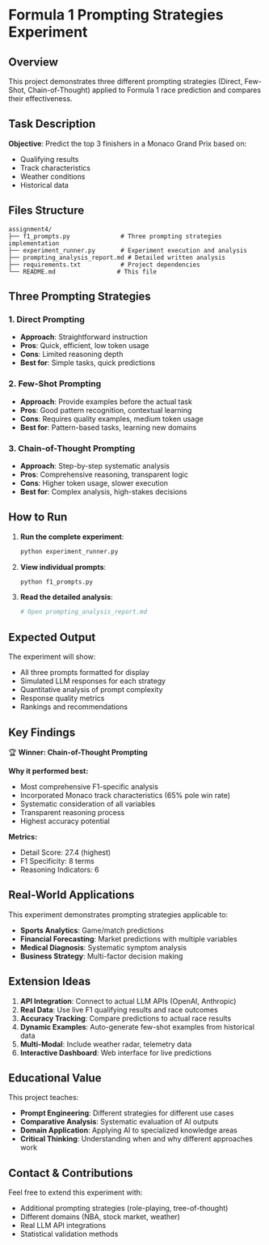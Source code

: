 # Formula 1 Prompting Strategies Experiment

## Overview
This project demonstrates three different prompting strategies (Direct, Few-Shot, Chain-of-Thought) applied to Formula 1 race prediction and compares their effectiveness.

## Task Description
**Objective**: Predict the top 3 finishers in a Monaco Grand Prix based on:
- Qualifying results
- Track characteristics  
- Weather conditions
- Historical data

## Files Structure
```
assignment4/
├── f1_prompts.py              # Three prompting strategies implementation
├── experiment_runner.py       # Experiment execution and analysis
├── prompting_analysis_report.md # Detailed written analysis
├── requirements.txt           # Project dependencies
└── README.md                 # This file
```

## Three Prompting Strategies

### 1. Direct Prompting
- **Approach**: Straightforward instruction
- **Pros**: Quick, efficient, low token usage
- **Cons**: Limited reasoning depth
- **Best for**: Simple tasks, quick predictions

### 2. Few-Shot Prompting  
- **Approach**: Provide examples before the actual task
- **Pros**: Good pattern recognition, contextual learning
- **Cons**: Requires quality examples, medium token usage
- **Best for**: Pattern-based tasks, learning new domains

### 3. Chain-of-Thought Prompting
- **Approach**: Step-by-step systematic analysis
- **Pros**: Comprehensive reasoning, transparent logic
- **Cons**: Higher token usage, slower execution
- **Best for**: Complex analysis, high-stakes decisions

## How to Run

1. **Run the complete experiment**:
   ```bash
   python experiment_runner.py
   ```

2. **View individual prompts**:
   ```bash
   python f1_prompts.py
   ```

3. **Read the detailed analysis**:
   ```bash
   # Open prompting_analysis_report.md
   ```

## Expected Output
The experiment will show:
- All three prompts formatted for display
- Simulated LLM responses for each strategy
- Quantitative analysis of prompt complexity
- Response quality metrics
- Rankings and recommendations

## Key Findings

🏆 **Winner: Chain-of-Thought Prompting**

**Why it performed best:**
- Most comprehensive F1-specific analysis
- Incorporated Monaco track characteristics (65% pole win rate)
- Systematic consideration of all variables
- Transparent reasoning process
- Highest accuracy potential

**Metrics:**
- Detail Score: 27.4 (highest)
- F1 Specificity: 8 terms
- Reasoning Indicators: 6 

## Real-World Applications

This experiment demonstrates prompting strategies applicable to:
- **Sports Analytics**: Game/match predictions
- **Financial Forecasting**: Market predictions with multiple variables
- **Medical Diagnosis**: Systematic symptom analysis
- **Business Strategy**: Multi-factor decision making

## Extension Ideas

1. **API Integration**: Connect to actual LLM APIs (OpenAI, Anthropic)
2. **Real Data**: Use live F1 qualifying results and race outcomes
3. **Accuracy Tracking**: Compare predictions to actual race results
4. **Dynamic Examples**: Auto-generate few-shot examples from historical data
5. **Multi-Modal**: Include weather radar, telemetry data
6. **Interactive Dashboard**: Web interface for live predictions

## Educational Value

This project teaches:
- **Prompt Engineering**: Different strategies for different use cases
- **Comparative Analysis**: Systematic evaluation of AI outputs  
- **Domain Application**: Applying AI to specialized knowledge areas
- **Critical Thinking**: Understanding when and why different approaches work

## Contact & Contributions

Feel free to extend this experiment with:
- Additional prompting strategies (role-playing, tree-of-thought)
- Different domains (NBA, stock market, weather)
- Real LLM API integrations
- Statistical validation methods
